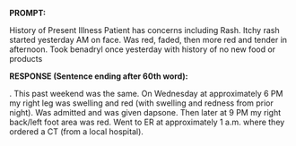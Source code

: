 **PROMPT:**

History of Present Illness Patient has concerns including Rash. Itchy rash started yesterday AM on face. Was red, faded, then more red and tender in afternoon. Took benadryl once yesterday with history of no new food or products

**RESPONSE (Sentence ending after 60th word):**

. This past weekend was the same. On Wednesday at approximately 6 PM my right leg was swelling and red (with swelling and redness from prior night). Was admitted and was given dapsone. Then later at 9 PM my right back/left foot area was red. Went to ER at approximately 1 a.m. where they ordered a CT (from a local hospital). 